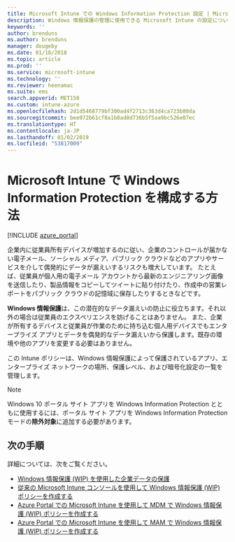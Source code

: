 ```yaml
---
title: Microsoft Intune での Windows Information Protection 設定 | Microsoft Intune
description: Windows 情報保護の管理に使用できる Microsoft Intune の設定について説明します。
keywords: ''
author: brenduns
ms.author: brenduns
manager: dougeby
ms.date: 01/18/2018
ms.topic: article
ms.prod: ''
ms.service: microsoft-intune
ms.technology: ''
ms.reviewer: heenamac
ms.suite: ems
search.appverid: MET150
ms.custom: intune-azure
ms.openlocfilehash: 2d1d5468779bf300ad4f2713c363d4ca723b80da
ms.sourcegitcommit: bee072b61cf8a1b8ad8d736b5f5aa9bc526e07ec
ms.translationtype: HT
ms.contentlocale: ja-JP
ms.lasthandoff: 01/02/2019
ms.locfileid: "53817009"
---
```

# <a name="how-to-configure-windows-information-protection-in-microsoft-intune"></a>Microsoft Intune で Windows Information Protection を構成する方法

[!INCLUDE [azure_portal](./includes/azure_portal.md)]

企業内に従業員所有デバイスが増加するのに従い、企業のコントロールが届かない電子メール、ソーシャル メディア、パブリック クラウドなどのアプリやサービスを介して偶発的にデータが漏えいするリスクも増大しています。 たとえば、従業員が個人用の電子メール アカウントから最新のエンジニアリング画像を送信したり、製品情報をコピーしてツイートに貼り付けたり、作成中の営業レポートをパブリック クラウドの記憶域に保存したりするときなどです。

**Windows 情報保護**は、この潜在的なデータ漏えいの防止に役立ちます。それ以外の場合は従業員のエクスペリエンスを妨げることはありません。 また、企業が所有するデバイスと従業員が作業のために持ち込む個人用デバイスでもエンタープライズ アプリとデータを偶発的なデータ漏えいから保護します。既存の環境や他のアプリを変更する必要はありません。

この Intune ポリシーは、Windows 情報保護によって保護されているアプリ、エンタープライズ ネットワークの場所、保護レベル、および暗号化設定の一覧を管理します。

>[!NOTE]
> Windows 10 ポータル サイト アプリを Windows Information Protection とともに使用するには、ポータル サイト アプリを Windows Information Protection モードの**除外対象**に追加する必要があります。 

## <a name="next-steps"></a>次の手順
詳細については、次をご覧ください。
-  [Windows 情報保護 (WIP) を使用した企業データの保護](https://technet.microsoft.com/itpro/windows/keep-secure/protect-enterprise-data-using-wip)
- [従来の Microsoft Intune コンソールを使用して Windows 情報保護 (WIP) ポリシーを作成する](https://docs.microsoft.com/windows/threat-protection/windows-information-protection/create-wip-policy-using-intune)
- [Azure Portal での Microsoft Intune を使用して MDM で Windows 情報保護 (WIP) ポリシーを作成する](https://docs.microsoft.com/windows/threat-protection/windows-information-protection/create-wip-policy-using-intune-azure)
- [Azure Portal での Microsoft Intune を使用して MAM で Windows 情報保護 (WIP) ポリシーを作成する](https://docs.microsoft.com/windows/threat-protection/windows-information-protection/create-wip-policy-using-mam-intune-azure)
